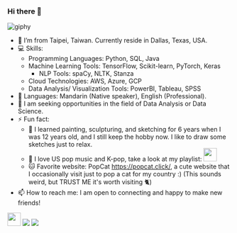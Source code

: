 ### Hi there 👋

![giphy](https://github.com/Amanda-L/Amanda-L/assets/52643725/64215359-442e-488f-b30c-f1a8b03575bc)


- :house_with_garden: I’m from Taipei, Taiwan. Currently reside in Dallas, Texas, USA.
- :computer: Skills:
    -  Programming Languages: Python, SQL, Java
    -  Machine Learning Tools: TensorFlow, Scikit-learn, PyTorch, Keras
        - NLP Tools: spaCy, NLTK, Stanza
    - Cloud Technologies: AWS, Azure, GCP
    - Data Analysis/ Visualization Tools: PowerBI, Tableau, SPSS
- :lips: Languages: Mandarin (Native speaker), English (Professional).
- 🤔 I am seeking opportunities in the field of Data Analysis or Data Science.
- ⚡ Fun fact:
    - :blue_heart: I learned painting, sculpturing, and sketching for 6 years when I was 12 years old, and I still keep the hobby now. I like to draw some sketches just to relax.
    - :musical_note: I love US pop music and K-pop, take a look at my playlist:
      <a href="https://music.youtube.com/playlist?list=PL9Ln2M3z68HLDS5GDfHFMqQDB6jLsUQ5v&si=SZSmKkc_AjSzcei6">
          <img height="30" src="https://github.com/Amanda-L/Amanda-L/assets/52643725/bfb703d2-bb8c-4548-b188-9a29ad857f14"/>
      </a>
    - 🐱 Favorite website: PopCat https://popcat.click/, a cute website that I occasionally visit just to pop a cat for my country :)
     (This sounds weird, but TRUST ME it's worth visiting 🐈)
- 📫 How to reach me: I am open to connecting and happy to make new friends!


<a href="https://www.linkedin.com/in/pei-yu-huang-10702/"><img height="30" src="https://img.shields.io/badge/linkedin-%230077B5.svg?style=for-the-badge&logo=linkedin"/></a>
<a href="mailto:h.peiyu@wustl.edu?"><img src="https://img.shields.io/badge/Microsoft_Outlook-0078D4?style=for-the-badge&logo=microsoft-outlook&logoColor=white"/></a>
<a href="mailto:amanda10702@gmail.com?"><img src="https://img.shields.io/badge/gmail-%23DD0031.svg?&style=for-the-badge&logo=gmail&logoColor=white"/></a>

  


